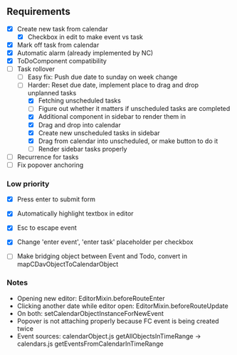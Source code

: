 ## Requirements

- [x] Create new task from calendar
  - [x] Checkbox in edit to make event vs task
- [x] Mark off task from calendar
- [x] Automatic alarm (already implemented by NC)
- [x] ToDoComponent compatibility
- [ ] Task rollover
  - [ ] Easy fix: Push due date to sunday on week change
  - [ ] Harder: Reset due date, implement place to drag and drop unplanned tasks
    - [x] Fetching unscheduled tasks
    - [ ] Figure out whether it matters if unscheduled tasks are completed
    - [x] Additional component in sidebar to render them in
    - [x] Drag and drop into calendar
    - [x] Create new unscheduled tasks in sidebar
    - [x] Drag from calendar into unscheduled, or make button to do it
    - [ ] Render sidebar tasks properly
- [ ] Recurrence for tasks
- [ ] Fix popover anchoring

### Low priority

- [x] Press enter to submit form
- [x] Automatically highlight textbox in editor
- [x] Esc to escape event
- [x] Change 'enter event', 'enter task' placeholder per checkbox
- [ ] Make bridging object between Event and Todo, convert in mapCDavObjectToCalendarObject


### Notes

* Opening new editor: EditorMixin.beforeRouteEnter
* Clicking another date while editor open: EditorMixin.beforeRouteUpdate
* On both: setCalendarObjectInstanceForNewEvent
* Popover is not attaching properly because FC event is being created twice
* Event sources: calendarObject.js getAllObjectsInTimeRange -> calendars.js getEventsFromCalendarInTimeRange